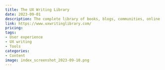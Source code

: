 ```yaml
---
title: The UX Writing Library
date: 2023-09-01
description: The complete library of books, blogs, communities, online courses, and many other UX writing resources to give you a focused overview of the field, help you stay on top of the game, or show you the first step into the world of UX writing.
link: https://www.uxwritinglibrary.com/
pricing: 
tags: 
- User experience
- UX writing
- Tools
categories: 
- Content
image: index_screenshot_2023-09-10.png
---
```

